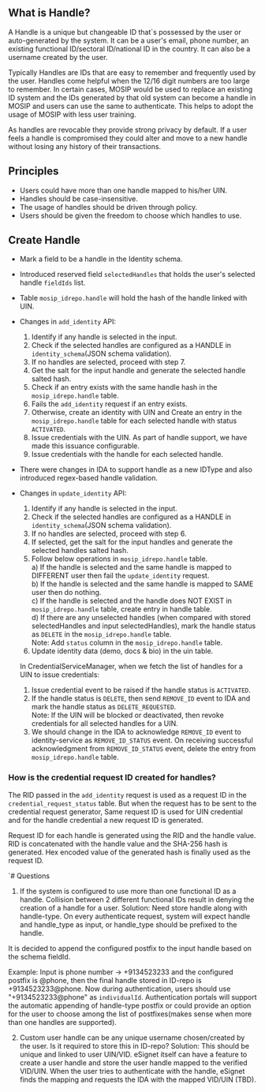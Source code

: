 ## What is Handle?

A Handle is a unique but changeable ID that`s possessed by the user or auto-generated by the system. It can be a user's email, phone number, an existing functional ID/sectoral ID/national ID in the country. It can also be a username created by the user. 

Typically Handles are IDs that are easy to remember and frequently used by the user. Handles come helpful when the 12/16 digit numbers are too large to remember. In certain cases, MOSIP would be used to replace an existing ID system and the IDs generated by that old system can become a handle in MOSIP and users can use the same to authenticate. This helps to adopt the usage of MOSIP with less user training. 

As handles are revocable they provide strong privacy by default. If a user feels a handle is compromised they could alter and move to a new handle without losing any history of their transactions. 

## Principles

* Users could have more than one handle mapped to his/her UIN.
* Handles should be case-insensitive.
* The usage of handles should be driven through policy.
* Users should be given the freedom to choose which handles to use.

## Create Handle

* Mark a field to be a handle in the Identity schema.
* Introduced reserved field `selectedHandles` that holds the user's selected handle `fieldIds` list.
* Table `mosip_idrepo.handle` will hold the hash of the handle linked with UIN.
* Changes in `add_identity` API:
    1. Identify if any handle is selected in the input.
    2. Check if the selected handles are configured as a HANDLE in `identity_schema`(JSON schema validation).
    3. If no handles are selected, proceed with step 7.
    4. Get the salt for the input handle and generate the selected handle salted hash.
    5. Check if an entry exists with the same handle hash in the `mosip_idrepo.handle` table.
    6. Fails the `add_identity` request if an entry exists.
    7. Otherwise, create an identity with UIN and Create an entry in the `mosip_idrepo.handle` table for each selected handle with status `ACTIVATED`.
    8. Issue credentials with the UIN. As part of handle support, we have made this issuance configurable.
    9. Issue credentials with the handle for each selected handle.
* There were changes in IDA to support handle as a new IDType and also introduced regex-based handle validation.
* Changes in `update_identity` API:
	1. Identify if any handle is selected in the input.
	2. Check if the selected handles are configured as a HANDLE in `identity_schema`(JSON schema validation).
	3. If no handles are selected, proceed with step 6.
	4. If selected, get the salt for the input handles and generate the selected handles salted hash.
	5. Follow below operations in `mosip_idrepo.handle` table.  
		a) If the handle is selected and the same handle is mapped to DIFFERENT user then fail the `update_identity` request.  
		b) If the handle is selected and the same handle is mapped to SAME user then do nothing.  
		c) If the handle is selected and the handle does NOT EXIST in `mosip_idrepo.handle` table, create entry in handle table.  
		d) If there are any unselected handles (when compared with stored selectedHandles and input selectedHandles), mark the handle status as `DELETE` in the `mosip_idrepo.handle` table.  
	Note: Add `status` column in the `mosip_idrepo.handle` table.
	6. Update identity data (demo, docs & bio) in the uin table.

	In CredentialServiceManager, when we fetch the list of handles for a UIN to issue credentials:
	1. Issue credential event to be raised if the handle status is `ACTIVATED`.
	2. If the handle status is `DELETE`, then send `REMOVE_ID` event to IDA and mark the handle status as `DELETE_REQUESTED`.  
	Note: If the UIN will be blocked or deactivated, then revoke credentials for all selected handles for a UIN.
	3. We should change in the IDA to acknowledge `REMOVE_ID` event to identity-service as `REMOVE_ID_STATUS` event. On receiving successful acknowledgment from `REMOVE_ID_STATUS` event, delete the entry from `mosip_idrepo.handle` table.

### How is the credential request ID created for handles?

The RID passed in the `add_identity` request is used as a request ID in the `credential_request_status` table. But when the request has to be sent to the credential request generator, Same request ID is used for UIN credential and for the handle credential a new request ID is generated.

Request ID for each handle is generated using the RID and the handle value. RID is concatenated with the handle value and the SHA-256 hash is generated. Hex encoded value of the generated hash is finally used as the request ID.
 

`# Questions

1. If the system is configured to use more than one functional ID as a handle. Collision between 2 different functional 
IDs result in denying the creation of a handle for a user.
Solution: Need store handle along with handle-type. On every authenticate request, system will expect handle and handle_type as input,
or handle_type should be prefixed to the handle.

It is decided to append the configured postfix to the input handle based on the schema fieldId.

Example: 
Input is phone number -> +9134523233 and the configured postfix is @phone, then the final handle stored in ID-repo is
+9134523233@phone. Now during authentication, users should use "+9134523233@phone" as `individualId`. Authentication 
portals will support the automatic appending of handle-type postfix or could provide an option for the user to choose among 
the list of postfixes(makes sense when more than one handles are supported).

2. Custom user handle can be any unique username chosen/created by the user. Is it required to store this in ID-repo?
Solution: This should be unique and linked to user UIN/VID. eSignet itself can have a feature to create a 
user handle and store the user handle mapped to the verified VID/UIN. When the user tries to authenticate with the 
handle, eSignet finds the mapping and requests the IDA with the mapped VID/UIN (TBD).

